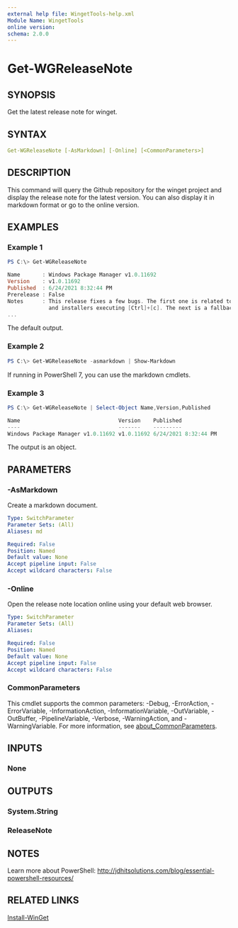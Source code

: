 ```yaml
---
external help file: WingetTools-help.xml
Module Name: WingetTools
online version:
schema: 2.0.0
---
```


# Get-WGReleaseNote

## SYNOPSIS

Get the latest release note for winget.

## SYNTAX

```yaml
Get-WGReleaseNote [-AsMarkdown] [-Online] [<CommonParameters>]
```

## DESCRIPTION

This command will query the Github repository for the winget project and display the release note for the latest version. You can also display it in markdown format or go to the online version.

## EXAMPLES

### Example 1

```powershell
PS C:\> Get-WGReleaseNote

Name       : Windows Package Manager v1.0.11692
Version    : v1.0.11692
Published  : 6/24/2021 8:32:44 PM
Prerelease : False
Notes      : This release fixes a few bugs. The first one is related to users
             and installers executing [Ctrl]+[c]. The next is a fallback when
...
```

The default output.

### Example 2

```powershell
PS C:\> Get-WGReleaseNote -asmarkdown | Show-Markdown
```

If running in PowerShell 7, you can use the markdown cmdlets.

### Example 3

```powershell
PS C:\> Get-WGReleaseNote | Select-Object Name,Version,Published

Name                               Version    Published
----                               -------    ---------
Windows Package Manager v1.0.11692 v1.0.11692 6/24/2021 8:32:44 PM
```

The output is an object.

## PARAMETERS

### -AsMarkdown

Create a markdown document.

```yaml
Type: SwitchParameter
Parameter Sets: (All)
Aliases: md

Required: False
Position: Named
Default value: None
Accept pipeline input: False
Accept wildcard characters: False
```

### -Online

Open the release note location online using your default web browser.

```yaml
Type: SwitchParameter
Parameter Sets: (All)
Aliases:

Required: False
Position: Named
Default value: None
Accept pipeline input: False
Accept wildcard characters: False
```

### CommonParameters

This cmdlet supports the common parameters: -Debug, -ErrorAction, -ErrorVariable, -InformationAction, -InformationVariable, -OutVariable, -OutBuffer, -PipelineVariable, -Verbose, -WarningAction, and -WarningVariable. For more information, see [about_CommonParameters](http://go.microsoft.com/fwlink/?LinkID=113216).

## INPUTS

### None

## OUTPUTS

### System.String

### ReleaseNote

## NOTES

Learn more about PowerShell: http://jdhitsolutions.com/blog/essential-powershell-resources/

## RELATED LINKS

[Install-WinGet](Install-WinGet.md)
